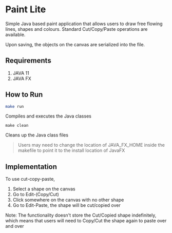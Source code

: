 
# Paint Lite
Simple Java based paint application that allows users to draw free flowing lines, shapes and colours. Standard Cut/Copy/Paste operations are available.

Upon saving, the objects on the canvas are serialized into the file.

## Requirements
1. JAVA 11 
2. JAVA FX

## How to Run
```sh
make run
```

Compiles and executes the Java classes

```shell script
make clean
```
Cleans up the Java class files

> Users may need to change the location of JAVA_FX_HOME inside the makefile to point it to the install location of 
>JavaFX


## Implementation

To use cut-copy-paste, 

1) Select a shape on the canvas
2) Go to Edit-(Copy/Cut)
3) Click somewhere on the canvas with no other shape
4) Go to Edit-Paste, the shape will be cut/copied over

Note: The functionality doesn't store the Cut/Copied shape indefinitely, 
which means that users will need to Copy/Cut the shape again to paste over and over